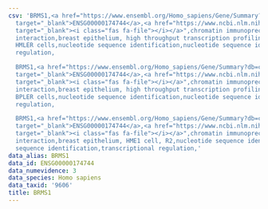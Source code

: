 ```yaml
---
csv: 'BRMS1,<a href="https://www.ensembl.org/Homo_sapiens/Gene/Summary?db=core;g=ENSG00000174744"
  target="_blank">ENSG00000174744</a>,<a href="https://www.ncbi.nlm.nih.gov/pubmed/22863008"
  target="_blank"><i class="fas fa-file"></i></a>",chromatin immunoprecipitation assay,direct
  interaction,breast epithelium, high throughput transcription profiling by microarray,
  HMLER cells,nucleotide sequence identification,nucleotide sequence identification,transcriptional
  regulation,

  BRMS1,<a href="https://www.ensembl.org/Homo_sapiens/Gene/Summary?db=core;g=ENSG00000174744"
  target="_blank">ENSG00000174744</a>,<a href="https://www.ncbi.nlm.nih.gov/pubmed/22863008"
  target="_blank"><i class="fas fa-file"></i></a>",chromatin immunoprecipitation assay,direct
  interaction,breast epithelium, high throughput transcription profiling by microarray,
  BPLER cells,nucleotide sequence identification,nucleotide sequence identification,transcriptional
  regulation,

  BRMS1,<a href="https://www.ensembl.org/Homo_sapiens/Gene/Summary?db=core;g=ENSG00000174744"
  target="_blank">ENSG00000174744</a>,<a href="https://www.ncbi.nlm.nih.gov/pubmed/22863008"
  target="_blank"><i class="fas fa-file"></i></a>",chromatin immunoprecipitation assay,direct
  interaction,breast epithelium, HME1 cell, R2,nucleotide sequence identification,nucleotide
  sequence identification,transcriptional regulation,'
data_alias: BRMS1
data_id: ENSG00000174744
data_numevidence: 3
data_species: Homo sapiens
data_taxid: '9606'
title: BRMS1
---
```


